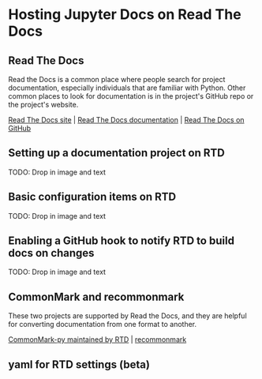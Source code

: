 # Hosting Jupyter Docs on Read The Docs

## Read The Docs
Read the Docs is a common place where people search for project documentation,
especially individuals that are familiar with Python. Other common places
to look for documentation is in the project's GitHub repo or the project's
website.

[Read The Docs site](https://readthedocs.org/) |
[Read The Docs documentation](https://read-the-docs.readthedocs.org/en/latest/index.html) |
[Read The Docs on GitHub](https://github.com/rtfd/readthedocs.org)

## Setting up a documentation project on RTD
TODO: Drop in image and text

## Basic configuration items on RTD
TODO: Drop in image and text

## Enabling a GitHub hook to notify RTD to build docs on changes
TODO: Drop in image and text

## CommonMark and recommonmark
These two projects are supported by Read the Docs, and they are helpful
for converting documentation from one format to another.

[CommonMark-py maintained by RTD](https://github.com/rtfd/CommonMark-py) |
[recommonmark](https://github.com/rtfd/recommonmark)

## yaml for RTD settings (beta)
